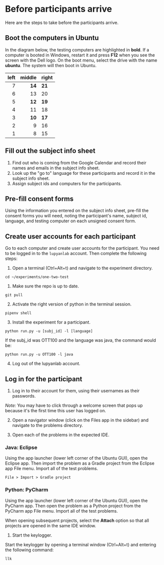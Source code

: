 # Before participants arrive

Here are the steps to take before the participants arrive.

## Boot the computers in Ubuntu

In the diagram below, the testing computers are highlighted in **bold**. If a
computer is booted in Windows, restart it and press **F12** when you see the
screen with the Dell logo. On the boot menu, select the drive with the name
**ubuntu**. The system will then boot in Ubuntu.

| left| middle|right |
|----:|------:|:-----|
|    7| **14**|**21**|
|    6|     13|20    |
|    5| **12**|**19**|
|    4|     11|18    |
|    3| **10**|**17**|
|    2|      9|16    |
|    1|      8|15    |

## Fill out the subject info sheet

1. Find out who is coming from the Google Calendar and record
   their names and emails in the subject info sheet.
2. Look up the "go to" language for these participants and record
   it in the subject info sheet.
3. Assign subject ids and computers for the participants.

## Pre-fill consent forms

Using the information you entered on the subject info sheet,
pre-fill the consent forms you will need, noting the participant's
name, subject id, language, and testing computer on each unsigned
consent form.

## Create user accounts for each participant

Go to each computer and create user accounts for the participant. You need to be
logged in to the `lupyanlab` account. Then complete the following steps:

1. Open a terminal (Ctrl+Alt+t) and navigate to the experiment directory.

```
cd ~/experiments/one-two-test
```

1. Make sure the repo is up to date.

```
git pull
```

2. Activate the right version of python in the terminal session.

```
pipenv shell
```

3. Install the experiment for a participant.

```
python run.py -u [subj_id] -l [language]
```

If the subj_id was OTT100 and the language was java, the command would be:

```
python run.py -u OTT100 -l java
```

4. Log out of the lupyanlab account.

## Log in for the participant

1. Log in to their account for them, using their usernames as their passwords.

_Note:_ You may have to click through a welcome screen that pops up because
it's the first time this user has logged on.

2. Open a navigator window (click on the Files app in the sidebar) and navigate
   to the problems directory.

3. Open each of the problems in the expected IDE.

### Java: Eclipse

Using the app launcher (lower left corner of the Ubuntu GUI), open the Eclipse
app. Then import the problem as a Gradle project from the Eclipse app File menu.
Import all of the test problems.

```
File > Import > Gradle project
```

### Python: PyCharm

Using the app launcher (lower left corner of the Ubuntu GUI), open the PyCharm
app. Then open the problem as a Python project from the PyCharm app File menu.
Import all of the test problems.

When opening subsequent projects, select the **Attach** option so that all
projects are opened in the same IDE window.

1. Start the keylogger.

Start the keylogger by opening a terminal window (Ctrl+Alt+t) and entering the
following command:

```
llk
```
